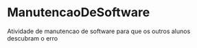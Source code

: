 # ManutencaoDeSoftware

Atividade de manutencao de software para que os outros alunos descubram o erro